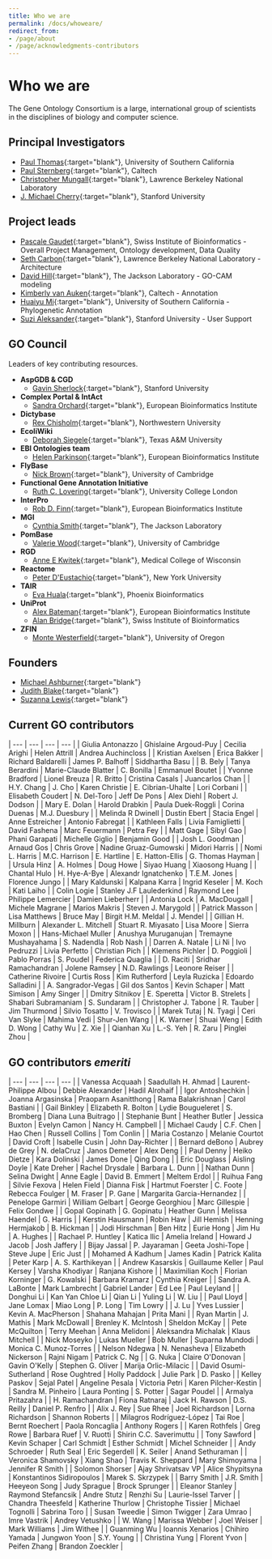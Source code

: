 ```yaml
---
title: Who we are
permalink: /docs/whoweare/
redirect_from: 
- /page/about
- /page/acknowledgments-contributors
---
```


# Who we are

The Gene Ontology Consortium is a large, international group of scientists in the disciplines of biology and computer science.

## Principal Investigators
+ [Paul Thomas](https://sites.google.com/usc.edu/thomaslab){:target="blank"}, University of Southern California
+ [Paul Sternberg](http://wormlab.caltech.edu/){:target="blank"}, Caltech
+ [Christopher Mungall](http://www.berkeleybop.org/people/chris-mungall){:target="blank"}, Lawrence Berkeley National Laboratory
+ [J. Michael Cherry](https://med.stanford.edu/profiles/j-michael-cherry){:target="blank"}, Stanford University


## Project leads
+ [Pascale Gaudet](https://orcid.org/0000-0003-1813-6857){:target="blank"}, Swiss Institute of Bioinformatics - Overall Project Management, Ontology development, Data Quality
+ [Seth Carbon](https://orcid.org/0000-0001-8244-1536){:target="blank"}, Lawrence Berkeley National Laboratory - Architecture
+ [David Hill](https://www.jax.org/research-and-faculty/faculty/research-scientists/david-hill){:target="blank"}, The Jackson Laboratory - GO-CAM modeling
+ [Kimberly van Auken](https://wormbase.org/resources/person/WBPerson1843){:target="blank"}, Caltech - Annotation
+ [Huaiyu Mi](https://keck.usc.edu/faculty-search/huaiyu-mi/){:target="blank"}, University of Southern California - Phylogenetic Annotation
+ [Suzi Aleksander](https://cherrylab.stanford.edu/people/suzi-aleksander){:target="blank"}, Stanford University - User Support

## GO Council
Leaders of key contributing resources.
- __AspGDB & CGD__
  - [Gavin Sherlock](https://web.stanford.edu/group/sherlocklab/){:target="blank"}, Stanford University
- __Complex Portal & IntAct__
  - [Sandra Orchard](https://www.ebi.ac.uk/about/people/sandra-orchard){:target="blank"}, European Bioinformatics Institute
- __Dictybase__
  - [Rex	Chisholm](https://www.feinberg.northwestern.edu/faculty-profiles/az/profile.html?xid=10466){:target="blank"}, Northwestern University
- __EcoliWiki__
  - [Deborah Siegele](https://www.bio.tamu.edu/faculty-page-deborah-siegele/){:target="blank"}, Texas A&M University
- __EBI Ontologies team__
  - [Helen	Parkinson](https://www.ebi.ac.uk/about/people/helen-parkinson){:target="blank"}, European Bioinformatics Institute
- __FlyBase__
  - [Nick	Brown](https://www.pdn.cam.ac.uk/directory/nick-brown){:target="blank"}, University of Cambridge
- __Functional Gene Annotation Initiative__
  - [Ruth C.	Lovering](https://iris.ucl.ac.uk/iris/browse/profile?upi=RCLOV36){:target="blank"}, University College London
- __InterPro__
  - [Rob D. Finn](https://www.ebi.ac.uk/about/people/rob-finn){:target="blank"}, European Bioinformatics Institute
- __MGI__
  - [Cynthia Smith](https://www.jax.org/research-and-faculty/faculty/research-scientists/cynthia-smith){:target="blank"}, The Jackson Laboratory
- __PomBase__
  - [Valerie	Wood](https://www.sysbiol.cam.ac.uk/Investigators/val-wood){:target="blank"}, University of Cambridge
- __RGD__
  - [Anne E Kwitek](https://www.mcw.edu/departments/physiology/people/anne-e-kwitek-phd){:target="blank"}, Medical College of Wisconsin
- __Reactome__
  - [Peter	D'Eustachio](https://orcid.org/0000-0002-5494-626X){:target="blank"}, New York University
- __TAIR__
  - [Eva Huala](https://orcid.org/0000-0003-4631-7241){:target="blank"}, Phoenix Bioinformatics
- __UniProt__
  - [Alex	Bateman](https://www.ebi.ac.uk/about/people/alex-bateman){:target="blank"}, European Bioinformatics Institute
  - [Alan Bridge](https://orcid.org/0000-0003-2148-9135){:target="blank"}, Swiss Institute of Bioinformatics
- __ZFIN__
  - [Monte	Westerfield](https://ion.uoregon.edu/content/monte-westerfield){:target="blank"}, University of Oregon
  
## Founders

- [Michael Ashburner](https://en.wikipedia.org/wiki/Michael_Ashburner){:target="blank"}
- [Judith Blake](https://en.wikipedia.org/wiki/Judith_Blake_(scientist)){:target="blank"}
- [Suzanna Lewis](https://en.wikipedia.org/wiki/Suzanna_Lewis){:target="blank"}

## Current GO contributors

| --- | --- | --- | --- |
| Giulia	Antonazzo | Ghislaine	Argoud-Puy | Cecilia	Arighi | Helen	Attrill | Andrea	Auchincloss |
| Kristian	Axelsen | Erica	Bakker | Richard	Baldarelli | James P.	Balhoff | Siddhartha	Basu |
| B.	Bely | Tanya	Berardini | Marie-Claude	Blatter | C.	Bonilla | Emmanuel	Boutet |
| Yvonne	Bradford | Lionel	Breuza | R.	Britto | Cristina	Casals | Juancarlos	Chan |
| H.Y.	Chang | J. Cho | Karen	Christie | E.	Cibrian-Uhalte | Lori	Corbani |
| Elisabeth	Coudert | N. Del-Toro | Jeff De Pons | Alex	Diehl | Robert J.	Dodson |
| Mary E.	Dolan | Harold	Drabkin | Paula	Duek-Roggli | Corina	Duenas | M.J.	Duesbury |
| Melinda R Dwinell | Dustin	Ebert | Stacia Engel | Anne	Estreicher | Antonio	Fabregat |
| Kathleen	Falls | Livia	Famiglietti |	David	Fashena | Marc Feuermann | Petra Fey |
| Matt Gage | Sibyl	Gao | Phani	Garapati | Michelle	Giglio | Benjamin	Good |
| Josh L. Goodman | Arnaud	Gos | Chris	Grove | Nadine	Gruaz-Gumowski | Midori	Harris |
| Nomi L.	Harris | M.C.	Harrison | E.	Hartline | E.	Hatton-Ellis | G. Thomas Hayman |
| Ursula	Hinz | A.	Holmes | Doug	Howe | Siyao Huang | Xiaosong	Huang |
| Chantal	Hulo | H.	Hye-A-Bye | Alexandr 	Ignatchenko | T.E.M.	Jones | Florence	Jungo |
| Mary Kaldunski | Kalpana	Karra | Ingrid	Keseler | M.	Koch | Kati	Laiho |
| Colin Logie | Stanley J.F	Laulederkind | Raymond	Lee | Philippe	Lemercier | Damien	Lieberherr |
| Antonia	Lock | A.	MacDougall | Michele	Magrane | Marios Makris | Steven J. Marygold |
| Patrick	Masson | Lisa	Matthews | Bruce	May | Birgit H.M. Meldal | J.	Mendel |
| Gillian H.	Millburn | Alexander L.	Mitchell | Stuart R.	Miyasato | Lisa Moore | Sierra	Moxon |
| Hans-Michael	Muller | Anushya	Muruganujan | Tremayne	Mushayahama | S.	Nadendla | Rob	Nash |
| Darren A.	Natale | Li	Ni | Ivo	Pedruzzi | Livia	Perfetto | Christian	Pich |
| Klemens	Pichler | D.	Poggioli | Pablo	Porras | S.	Poudel | Federica Quaglia |
| D.	Raciti | Sridhar Ramachandran | Jolene Ramsey | N.D.	Rawlings | Leonore	Reiser |
| Catherine	Rivoire | Curtis Ross | Kim	Rutherford | Leyla	Ruzicka | Edoardo Salladini |
| A.	Sangrador-Vegas | Gil dos Santos | Kevin	Schaper | Matt	Simison | Amy	Singer | 
| Dmitry	Sitnikov | E.	Speretta | Victor B. Strelets | Shabari	Subramaniam | S. Sundaram |
| Christopher J. Tabone | R.	Tauber | Jim Thurmond | Silvio Tosatto | V.	Trovisco |
| Marek Tutaj | N.	Tyagi | Ceri	Van Slyke | Mahima Vedi | Shur-Jen Wang |
| K.	Warner | Shuai	Weng | Edith D.	Wong | Cathy	Wu |	Z.	Xie |
| Qianhan Xu | L.-S.	Yeh | R.	Zaru | Pinglei Zhou |

## GO contributors *emeriti*

| --- | --- | --- | --- |
| Vanessa	Acquaah | Saadullah  H. Ahmad | Laurent-Philippe Albou | Debbie Alexander | Hadil Alrohaif |
| Igor	Antoshechkin | Joanna	Argasinska | Praoparn Asanitthong | Rama	Balakrishnan | Carol	Bastiani |
| Gail	Binkley | Elizabeth R.	Bolton | Lydie	Bougueleret | S.	Bromberg |	Diana Luna Buitrago |
| Stephanie	Bunt |	Heather	Butler | Jessica	Buxton | Evelyn	Camon | Nancy H. Campbell |
|	Michael	Caudy |	C.F.	Chen | Hao Chen |	Russell	Collins |	Tom	Conlin |
| Maria	Costanzo | Melanie	Courtot |	David	Croft | Isabelle	Cusin |	John	Day-Richter |
|	Bernard	deBono | Aubrey	de Grey |	N.	delaCruz | Janos	Demeter | Alex Deng |
|	Paul	Denny |	Heiko	Dietze | Kara	Dolinski | James	Done |	Qing	Dong |
| Eric	Douglass | Aisling	Doyle |	Kate Dreher | Rachel	Drysdale | Barbara L.	Dunn |
| Nathan	Dunn | Selina	Dwight | Anne	Eagle | David B. Emmert | Meltem Erdol |
| Ruihua	Fang | Silvie Fexova | Helen	Field |	Dianna Fisk | Hartmut	Foerster 
|	C.	Foote |	Rebecca	Foulger |	M.	Fraser | P. Gane | Margarita	Garcia-Hernandez |
| Penelope	Garmiri |	William	Gelbart | George	Georghiou |	Marc	Gillespie | Felix	Gondwe |
| Gopal	Gopinath | G.	Gopinatu | Heather Gunn |	Melissa	Haendel |	G.	Harris |
| Kerstin	Hausmann | Robin	Haw |	Jill	Hemish |	Henning	Hermjakob |	B.	Hickman |
| Jodi	Hirschman |	Ben	Hitz |	Eurie	Hong | Jim Hu | A.	Hughes |
| Rachael P. Huntley | Katica	Ilic |	Amelia	Ireland |	Howard J Jacob | Josh	Jaffery |
| Bijay	Jassal | P.	Jayaraman |	Geeta	Joshi-Tope |	Steve	Jupe | Eric Just |
| Mohamed A Kadhum | James	Kadin | Patrick	Kalita |	Peter	Karp |	A. S.	Karthikeyan |
|	Andrew	Kasarskis |	Guillaume	Keller | Paul	Kersey | Varsha	Khodiyar |	Ranjana	Kishore |
| Maximilian	Koch |	Florian	Korninger | G.	Kowalski | Barbara Kramarz |	Cynthia	Kreiger |
| Sandra A.	LaBonte | Mark	Lambrecht | Gabriel	Lander | Ed	Lee |	Paul	Leyland |
| Donghui	Li | Kan Yan Chloe Li | Qian	Li | Yuling	Li |	W.	Liu |
| Paul	Lloyd |	Jane	Lomax | Miao Long | P.	Long |	Tim	Lowry |
| J.	Lu | Yves	Lussier | Kevin A.	MacPherson | Shahana	Mahajan |	Prita	Mani |
| Ryan	Martin | J.	Mathis | Mark	McDowall | Brenley K.	McIntosh | Sheldon	McKay |
| Pete	McQuilton |	Terry	Meehan | Anna	Melidoni |  Aleksandra Michalak | Klaus Mitchell |
| Nick	Moseyko |	Lukas	Mueller |	Bob	Muller | Suparna	Mundodi |	Monica C.	Munoz-Torres |
| Nelson	Ndegwa |	N.	Nenasheva |	Elizabeth	Nickerson | Rajni Nigam | Patrick C. Ng |
| G.	Nuka | Claire	O'Donovan |	Gavin	O'Kelly | Stephen G.	Oliver | Marija	Orlic-Milacic |
| David	Osumi-Sutherland |	Rose	Oughtred |	Holly	Paddock |	Julie	Park | D.	Pasko |
| Kelley	Paskov | Sejal Patel | Angeline Pesala | Victoria	Petri |	Karen	Pilcher-Kestin |
| Sandra M. Pinheiro | Laura	Ponting |	S.	Potter | Sagar	Poudel | | Armalya Pritazahra |
| H.	Ramachandran | Fiona Ratnaraj | Jack H. Rawson |	D.S.	Reilly | Daniel P.	Renfro |
| Alix J.	Rey | Sue	Rhee | Joel	Richardson | Lorna	Richardson | Shannon	Roberts |
| Milagros	Rodríguez-López |	Tai	Roe | Bernt	Roechert | Paola	Roncaglia | Anthony	Rogers |
| Karen	Rothfels | Greg Rowe | Barbara	Ruef | V.	Ruotti | Shirin C.C. Saverimuttu |
| Tony	Sawford | Kevin	Schaper |	Carl	Schmidt | Esther	Schmidt | Michel	Schneider |
| Andy	Schroeder |	Ruth	Seal |	Eric	Segerdell |	K.	Seiler | Anand	Sethuraman | 
|	Veronica	Shamovsky |	Xiang	Shao | Travis K.	Sheppard | Mary Shimoyama | Jennifer R Smith |
| Solomon	Shorser | Ajay	Shrivatsav VP | Alice	Shypitsyna |	Konstantinos	Sidiropoulos | Marek S.	Skrzypek |
| Barry	Smith | J.R.	Smith | Heeyeon	Song |	Judy	Sprague | Brock	Sprunger |
| Eleanor	Stanley | Raymond	Stefancsik | Andre	Stutz | Renzhi Su | Laurie-Issel	Tarver |
| Chandra	Theesfeld | Katherine Thurlow | Christophe	Tissier |	Michael	Tognolli | Sabrina	Toro |
| Susan	Tweedie | Simon	Twigger |	Zara Umrao | Imre	Vastrik |	Andrey	Vetushko |
| W.	Wang | Marissa	Webber | Joel	Weiser | Mark	Williams |	Jim	Withee |
| Guanming	Wu | Ioannis	Xenarios | Chihiro	Yamada | Jungwon	Yoon |	S.Y.	Young	|
| Christina	Yung | Florent	Yvon | Peifen	Zhang | Brandon	Zoeckler |

